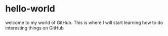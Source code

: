 # hello-world
welcome to my world of GitHub. This is where I will start learning how to do interesting things on GitHub
